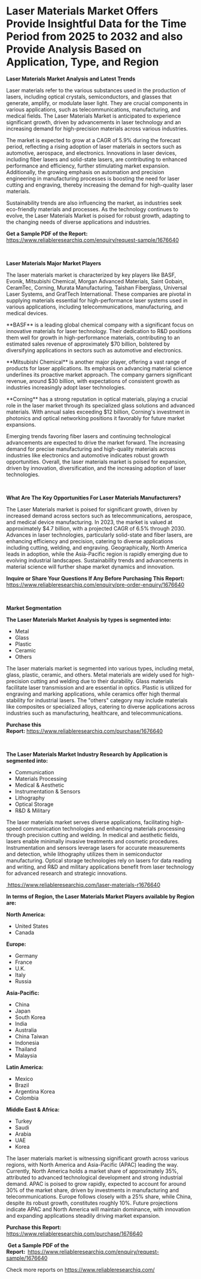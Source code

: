 <p><h1>Laser Materials Market Offers Provide Insightful Data for the Time Period from 2025 to 2032 and also Provide Analysis Based on Application, Type, and Region</h1></p><p><strong>Laser Materials Market Analysis and Latest Trends</strong></p>
<p><p>Laser materials refer to the various substances used in the production of lasers, including optical crystals, semiconductors, and glasses that generate, amplify, or modulate laser light. They are crucial components in various applications, such as telecommunications, manufacturing, and medical fields. The Laser Materials Market is anticipated to experience significant growth, driven by advancements in laser technology and an increasing demand for high-precision materials across various industries.</p><p>The market is expected to grow at a CAGR of 5.9% during the forecast period, reflecting a rising adoption of laser materials in sectors such as automotive, aerospace, and electronics. Innovations in laser devices, including fiber lasers and solid-state lasers, are contributing to enhanced performance and efficiency, further stimulating market expansion. Additionally, the growing emphasis on automation and precision engineering in manufacturing processes is boosting the need for laser cutting and engraving, thereby increasing the demand for high-quality laser materials.</p><p>Sustainability trends are also influencing the market, as industries seek eco-friendly materials and processes. As the technology continues to evolve, the Laser Materials Market is poised for robust growth, adapting to the changing needs of diverse applications and industries.</p></p>
<p><strong>Get a Sample PDF of the Report:&nbsp;</strong> <a href="https://www.reliableresearchiq.com/enquiry/request-sample/1676640?utm_campaign=3123&utm_medium=2&utm_source=Github&utm_content=ia&utm_term=01042025&utm_id=laser-materials">https://www.reliableresearchiq.com/enquiry/request-sample/1676640</a></p>
<p>&nbsp;</p>
<p><strong>Laser Materials Major Market Players</strong></p>
<p><p>The laser materials market is characterized by key players like BASF, Evonik, Mitsubishi Chemical, Morgan Advanced Materials, Saint Gobain, CeramTec, Corning, Murata Manufacturing, Taishan Fiberglass, Universal Laser Systems, and GrafTech International. These companies are pivotal in supplying materials essential for high-performance laser systems used in various applications, including telecommunications, manufacturing, and medical devices.</p><p>**BASF** is a leading global chemical company with a significant focus on innovative materials for laser technology. Their dedication to R&D positions them well for growth in high-performance materials, contributing to an estimated sales revenue of approximately $70 billion, bolstered by diversifying applications in sectors such as automotive and electronics.</p><p>**Mitsubishi Chemical** is another major player, offering a vast range of products for laser applications. Its emphasis on advancing material science underlines its proactive market approach. The company garners significant revenue, around $30 billion, with expectations of consistent growth as industries increasingly adopt laser technologies.</p><p>**Corning** has a strong reputation in optical materials, playing a crucial role in the laser market through its specialized glass solutions and advanced materials. With annual sales exceeding $12 billion, Corning's investment in photonics and optical networking positions it favorably for future market expansions.</p><p>Emerging trends favoring fiber lasers and continuing technological advancements are expected to drive the market forward. The increasing demand for precise manufacturing and high-quality materials across industries like electronics and automotive indicates robust growth opportunities. Overall, the laser materials market is poised for expansion, driven by innovation, diversification, and the increasing adoption of laser technologies.</p></p>
<p>&nbsp;</p>
<p><strong>What Are The Key Opportunities For Laser Materials Manufacturers?</strong></p>
<p><p>The Laser Materials market is poised for significant growth, driven by increased demand across sectors such as telecommunications, aerospace, and medical device manufacturing. In 2023, the market is valued at approximately $4.7 billion, with a projected CAGR of 6.5% through 2030. Advances in laser technologies, particularly solid-state and fiber lasers, are enhancing efficiency and precision, catering to diverse applications including cutting, welding, and engraving. Geographically, North America leads in adoption, while the Asia-Pacific region is rapidly emerging due to evolving industrial landscapes. Sustainability trends and advancements in material science will further shape market dynamics and innovation.</p></p>
<p><strong>Inquire or Share Your Questions If Any Before Purchasing This Report:</strong> <a href="https://www.reliableresearchiq.com/enquiry/pre-order-enquiry/1676640?utm_campaign=3123&utm_medium=2&utm_source=Github&utm_content=ia&utm_term=01042025&utm_id=laser-materials">https://www.reliableresearchiq.com/enquiry/pre-order-enquiry/1676640</a></p>
<p>&nbsp;</p>
<p><strong>Market Segmentation</strong></p>
<p><strong>The Laser Materials Market Analysis by types is segmented into:</strong></p>
<p><ul><li>Metal</li><li>Glass</li><li>Plastic</li><li>Ceramic</li><li>Others</li></ul></p>
<p><p>The laser materials market is segmented into various types, including metal, glass, plastic, ceramic, and others. Metal materials are widely used for high-precision cutting and welding due to their durability. Glass materials facilitate laser transmission and are essential in optics. Plastic is utilized for engraving and marking applications, while ceramics offer high thermal stability for industrial lasers. The "others" category may include materials like composites or specialized alloys, catering to diverse applications across industries such as manufacturing, healthcare, and telecommunications.</p></p>
<p><strong>Purchase this Report:&nbsp;</strong><a href="https://www.reliableresearchiq.com/purchase/1676640?utm_campaign=3123&utm_medium=2&utm_source=Github&utm_content=ia&utm_term=01042025&utm_id=laser-materials">https://www.reliableresearchiq.com/purchase/1676640</a></p>
<p>&nbsp;</p>
<p><strong>The Laser Materials Market Industry Research by Application is segmented into:</strong></p>
<p><ul><li>Communication</li><li>Materials Processing</li><li>Medical & Aesthetic</li><li>Instrumentation & Sensors</li><li>Lithography</li><li>Optical Storage</li><li>R&D & Military</li></ul></p>
<p><p>The laser materials market serves diverse applications, facilitating high-speed communication technologies and enhancing materials processing through precision cutting and welding. In medical and aesthetic fields, lasers enable minimally invasive treatments and cosmetic procedures. Instrumentation and sensors leverage lasers for accurate measurements and detection, while lithography utilizes them in semiconductor manufacturing. Optical storage technologies rely on lasers for data reading and writing, and R&D and military applications benefit from laser technology for advanced research and strategic innovations.</p></p>
<p><a href="https://www.reliableresearchiq.com/laser-materials-r1676640?utm_campaign=3123&utm_medium=2&utm_source=Github&utm_content=ia&utm_term=01042025&utm_id=laser-materials">&nbsp;https://www.reliableresearchiq.com/laser-materials-r1676640</a></p>
<p><strong>In terms of Region, the Laser Materials Market Players available by Region are:</strong></p>
<p>
    <p> <strong> North America: </strong>
        <ul>
            <li>United States</li>
            <li>Canada</li>
        </ul>
        </p> 
    <p> <strong> Europe: </strong>
        <ul>
            <li>Germany</li>
            <li>France</li>
            <li>U.K.</li>
            <li>Italy</li>
            <li>Russia</li>
        </ul>
        </p> 
    <p> <strong> Asia-Pacific: </strong>
        <ul>
            <li>China</li>
            <li>Japan</li>
            <li>South Korea</li>
            <li>India</li>
            <li>Australia</li>
            <li>China Taiwan</li>
            <li>Indonesia</li>
            <li>Thailand</li>
            <li>Malaysia</li>
        </ul>
        </p> 
    <p> <strong> Latin America: </strong>
        <ul>
            <li>Mexico</li>
            <li>Brazil</li>
            <li>Argentina Korea</li>
            <li>Colombia</li>
        </ul>
        </p> 
    <p> <strong> Middle East & Africa: </strong>
        <ul>
            <li>Turkey</li>
            <li>Saudi</li>
            <li>Arabia</li>
            <li>UAE</li>
            <li>Korea</li>
        </ul>
    </p>
    </p>
<p><p>The laser materials market is witnessing significant growth across various regions, with North America and Asia-Pacific (APAC) leading the way. Currently, North America holds a market share of approximately 35%, attributed to advanced technological development and strong industrial demand. APAC is poised to grow rapidly, expected to account for around 30% of the market share, driven by investments in manufacturing and telecommunications. Europe follows closely with a 25% share, while China, despite its robust growth, constitutes roughly 10%. Future projections indicate APAC and North America will maintain dominance, with innovation and expanding applications steadily driving market expansion.</p></p>
<p><strong>Purchase this Report: </strong><a href="https://www.reliableresearchiq.com/purchase/1676640?utm_campaign=3123&utm_medium=2&utm_source=Github&utm_content=ia&utm_term=01042025&utm_id=laser-materials">https://www.reliableresearchiq.com/purchase/1676640</a></p>
<p>&nbsp;<strong>Get a Sample PDF of the Report:&nbsp;&nbsp;</strong><a href="https://www.reliableresearchiq.com/enquiry/request-sample/1676640?utm_campaign=3123&utm_medium=2&utm_source=Github&utm_content=ia&utm_term=01042025&utm_id=laser-materials">https://www.reliableresearchiq.com/enquiry/request-sample/1676640</a></p>
<p><strong></strong></p>
<p>Check more reports on <a href="https://www.reliableresearchiq.com/?utm_campaign=3123&utm_medium=2&utm_source=Github&utm_content=ia&utm_term=01042025&utm_id=laser-materials">https://www.reliableresearchiq.com/</a></p>